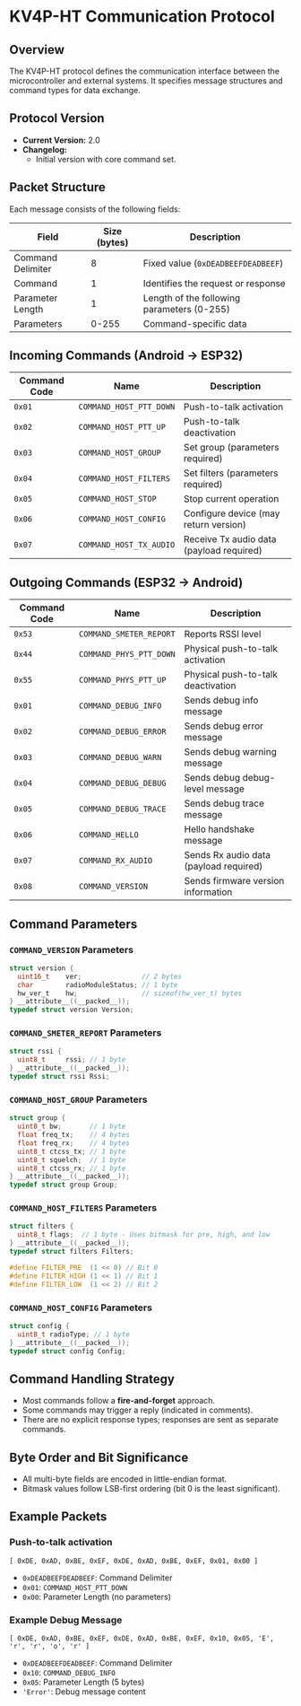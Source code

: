 # KV4P-HT Communication Protocol

## Overview

The KV4P-HT protocol defines the communication interface between the microcontroller and external systems. It specifies message structures and command types for data exchange.

## Protocol Version

- **Current Version:** 2.0
- **Changelog:**
  - Initial version with core command set.

## Packet Structure

Each message consists of the following fields:

| Field             | Size (bytes) | Description                                |
| ----------------- | ------------ | ------------------------------------------ |
| Command Delimiter | 8            | Fixed value (`0xDEADBEEFDEADBEEF`)         |
| Command           | 1            | Identifies the request or response         |
| Parameter Length  | 1            | Length of the following parameters (0-255) |
| Parameters        | 0-255        | Command-specific data                      |

## Incoming Commands (Android → ESP32)

| Command Code | Name                    | Description                              |
| ------------ | ----------------------- | ---------------------------------------- |
| `0x01`       | `COMMAND_HOST_PTT_DOWN` | Push-to-talk activation                  |
| `0x02`       | `COMMAND_HOST_PTT_UP`   | Push-to-talk deactivation                |
| `0x03`       | `COMMAND_HOST_GROUP`    | Set group (parameters required)          |
| `0x04`       | `COMMAND_HOST_FILTERS`  | Set filters (parameters required)        |
| `0x05`       | `COMMAND_HOST_STOP`     | Stop current operation                   |
| `0x06`       | `COMMAND_HOST_CONFIG`   | Configure device (may return version)    |
| `0x07`       | `COMMAND_HOST_TX_AUDIO` | Receive Tx audio data (payload required) |

## Outgoing Commands (ESP32 → Android)

| Command Code | Name                    | Description                            |
| ------------ | ----------------------- | -------------------------------------- |
| `0x53`       | `COMMAND_SMETER_REPORT` | Reports RSSI level                     |
| `0x44`       | `COMMAND_PHYS_PTT_DOWN` | Physical push-to-talk activation       |
| `0x55`       | `COMMAND_PHYS_PTT_UP`   | Physical push-to-talk deactivation     |
| `0x01`       | `COMMAND_DEBUG_INFO`    | Sends debug info message               |
| `0x02`       | `COMMAND_DEBUG_ERROR`   | Sends debug error message              |
| `0x03`       | `COMMAND_DEBUG_WARN`    | Sends debug warning message            |
| `0x04`       | `COMMAND_DEBUG_DEBUG`   | Sends debug debug-level message        |
| `0x05`       | `COMMAND_DEBUG_TRACE`   | Sends debug trace message              |
| `0x06`       | `COMMAND_HELLO`         | Hello handshake message                |
| `0x07`       | `COMMAND_RX_AUDIO`      | Sends Rx audio data (payload required) |
| `0x08`       | `COMMAND_VERSION`       | Sends firmware version information     |

## Command Parameters

### `COMMAND_VERSION` Parameters

```c
struct version {
  uint16_t    ver;               // 2 bytes
  char        radioModuleStatus; // 1 byte
  hw_ver_t    hw;                // sizeof(hw_ver_t) bytes
} __attribute__((__packed__));
typedef struct version Version;
```

### `COMMAND_SMETER_REPORT` Parameters

```c
struct rssi {
  uint8_t     rssi; // 1 byte
} __attribute__((__packed__));
typedef struct rssi Rssi;
```

### `COMMAND_HOST_GROUP` Parameters

```c
struct group {
  uint8_t bw;       // 1 byte
  float freq_tx;    // 4 bytes
  float freq_rx;    // 4 bytes
  uint8_t ctcss_tx; // 1 byte
  uint8_t squelch;  // 1 byte
  uint8_t ctcss_rx; // 1 byte
} __attribute__((__packed__));
typedef struct group Group;
```

### `COMMAND_HOST_FILTERS` Parameters

```c
struct filters {
  uint8_t flags;  // 1 byte - Uses bitmask for pre, high, and low
} __attribute__((__packed__));
typedef struct filters Filters;

#define FILTER_PRE  (1 << 0) // Bit 0
#define FILTER_HIGH (1 << 1) // Bit 1
#define FILTER_LOW  (1 << 2) // Bit 2
```

### `COMMAND_HOST_CONFIG` Parameters

```c
struct config {
  uint8_t radioType; // 1 byte
} __attribute__((__packed__));
typedef struct config Config;
```

## Command Handling Strategy

- Most commands follow a **fire-and-forget** approach.
- Some commands may trigger a reply (indicated in comments).
- There are no explicit response types; responses are sent as separate commands.

## Byte Order and Bit Significance
- All multi-byte fields are encoded in little-endian format.
- Bitmask values follow LSB-first ordering (bit 0 is the least significant).

## Example Packets

### Push-to-talk activation

```
[ 0xDE, 0xAD, 0xBE, 0xEF, 0xDE, 0xAD, 0xBE, 0xEF, 0x01, 0x00 ]
```

- `0xDEADBEEFDEADBEEF`: Command Delimiter
- `0x01`: `COMMAND_HOST_PTT_DOWN`
- `0x00`: Parameter Length (no parameters)

### Example Debug Message

```
[ 0xDE, 0xAD, 0xBE, 0xEF, 0xDE, 0xAD, 0xBE, 0xEF, 0x10, 0x05, 'E', 'r', 'r', 'o', 'r' ]
```

- `0xDEADBEEFDEADBEEF`: Command Delimiter
- `0x10`: `COMMAND_DEBUG_INFO`
- `0x05`: Parameter Length (5 bytes)
- `'Error'`: Debug message content


